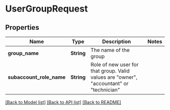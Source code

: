 # UserGroupRequest

## Properties

Name | Type | Description | Notes
------------ | ------------- | ------------- | -------------
**group_name** | **String** | The name of the group | 
**subaccount_role_name** | **String** | Role of new user for that group. Valid values are \"owner\", \"accountant\" or \"technician\" | 

[[Back to Model list]](../README.md#documentation-for-models) [[Back to API list]](../README.md#documentation-for-api-endpoints) [[Back to README]](../README.md)


